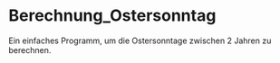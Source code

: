 Berechnung_Ostersonntag
=======================
Ein einfaches Programm, um die Ostersonntage zwischen 2 Jahren zu berechnen.
